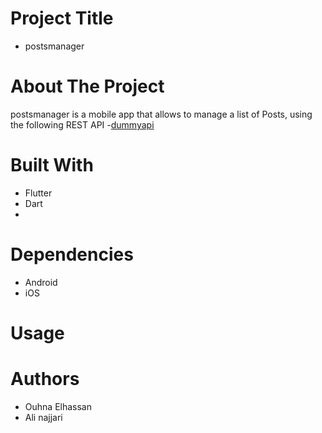 # Project Title
* postsmanager

# About The Project
postsmanager is a mobile app that allows to manage a list of Posts, using the following REST API -[dummyapi](https://dummyapi.io/data/v1/post)

# Built With
* Flutter 
* Dart
* 
# Dependencies
* Android 
* iOS

# Usage

# Authors
* Ouhna Elhassan
* Ali najjari

